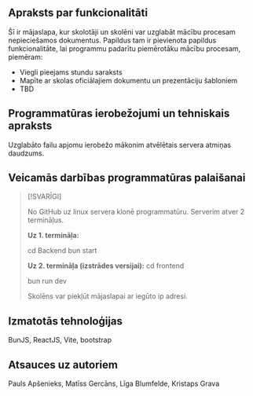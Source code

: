 ## Apraksts par funkcionalitāti

Šī ir mājaslapa, kur skolotāji un skolēni var uzglabāt mācību procesam nepieciešamos dokumentus. Papildus tam ir pievienota papildus funkcionalitāte, lai programmu padarītu piemērotāku mācību procesam, piemēram:
* Viegli pieejams stundu saraksts
* Mapīte ar skolas oficiālajiem dokumentu un prezentāciju šabloniem
* TBD

## Programmatūras ierobežojumi un tehniskais apraksts

Uzglabāto failu apjomu ierobežo mākonim atvēlētais servera atmiņas daudzums.

## Veicamās darbības programmatūras palaišanai

>[!SVARĪGI]
>
>No GitHub uz linux servera klonē programmatūru. Serverim atver 2 termināļus.
>
>
>**Uz 1. termināļa:**
>
>cd Backend
>bun start
>
>
>**Uz 2. termināļa (izstrādes versijai):**
>cd frontend
>
>bun run dev
>
>Skolēns var piekļūt mājaslapai ar iegūto ip adresi.

## Izmatotās tehnoloģijas

BunJS, ReactJS, Vite, bootstrap

## Atsauces uz autoriem

Pauls Apšenieks, Matīss Gercāns, Līga Blumfelde, Kristaps Grava
